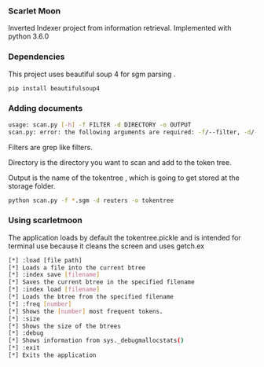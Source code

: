 ### Scarlet Moon
Inverted Indexer project from information retrieval.
Implemented with python 3.6.0

### Dependencies

This project uses beautiful soup 4 for sgm parsing .
```bash
pip install beautifulsoup4
```

### Adding documents

```bash
usage: scan.py [-h] -f FILTER -d DIRECTORY -o OUTPUT
scan.py: error: the following arguments are required: -f/--filter, -d/--directory, -o/--output
```

Filters are grep like filters.

Directory is the directory you want to scan and add to the token tree.

Output is the name of the tokentree , which is going to get stored at the storage folder.


```bash
python scan.py -f *.sgm -d reuters -o tokentree
```

### Using scarletmoon

The application loads by default the tokentree.pickle and is intended for
terminal use because it cleans the screen and uses getch.ex

```bash
[*] :load [file path]
[*] Loads a file into the current btree
[*] :index save [filename]
[*] Saves the current btree in the specified filename
[*] :index load [filename]
[*] Loads the btree from the specified filename
[*] :freq [number]
[*] Shows the [number] most frequent tokens.
[*] :size
[*] Shows the size of the btrees
[*] :debug
[*] Shows information from sys._debugmallocstats()
[*] :exit
[*] Exits the application
```